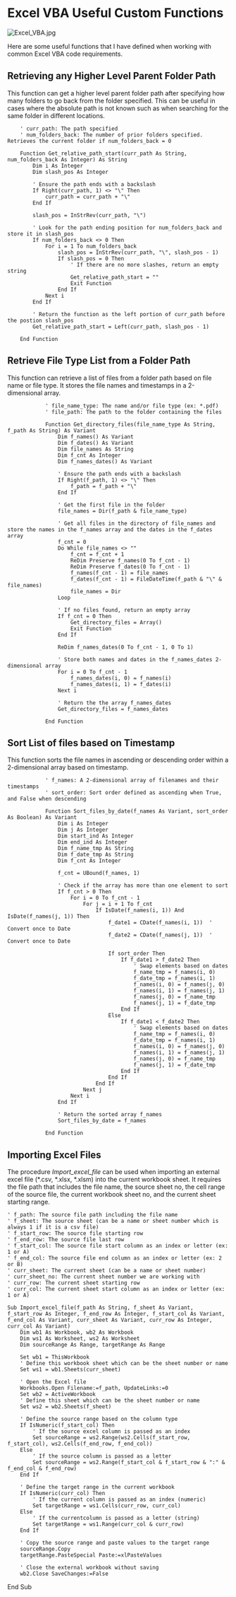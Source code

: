 # Excel VBA Useful Custom Functions

![Excel_VBA.jpg](https://github.com/danvuk567/Excel_VBA-Useful-Custom-Functions/blob/main/images/Excel_VBA.jpg?raw=true)

Here are some useful functions that I have defined when working with common Excel VBA code requirements. 


## Retrieving any Higher Level Parent Folder Path

This function can get a higher level parent folder path after specifying how many folders to go back from the folder specified. This can be useful in cases where the absolute path is not known such as when searching for the same folder in different locations.

        ' curr_path: The path specified
        ' num_folders_back: The number of prior folders specified. Retrieves the current folder if num_folders_back = 0

        Function Get_relative_path_start(curr_path As String, num_folders_back As Integer) As String
            Dim i As Integer
            Dim slash_pos As Integer
    
            ' Ensure the path ends with a backslash
            If Right(curr_path, 1) <> "\" Then
                curr_path = curr_path + "\"
            End If

            slash_pos = InStrRev(curr_path, "\")
    
            ' Look for the path ending position for num_folders_back and store it in slash_pos
            If num_folders_back <> 0 Then
                For i = 1 To num_folders_back
                    slash_pos = InStrRev(curr_path, "\", slash_pos - 1)
                    If slash_pos = 0 Then
                        ' If there are no more slashes, return an empty string
                        Get_relative_path_start = ""
                        Exit Function
                    End If
                Next i
            End If
    
            ' Return the function as the left portion of curr_path before the postion slash_pos
            Get_relative_path_start = Left(curr_path, slash_pos - 1)
    
        End Function

## Retrieve File Type List from a Folder Path

This function can retrieve a list of files from a folder path based on file name or file type. It stores the file names and timestamps in a 2-dimensional array.

                ' file_name_type: The name and/or file type (ex: *.pdf)
                ' file_path: The path to the folder containing the files

                Function Get_directory_files(file_name_type As String, f_path As String) As Variant
                    Dim f_names() As Variant
                    Dim f_dates() As Variant
                    Dim file_names As String
                    Dim f_cnt As Integer
                    Dim f_names_dates() As Variant
    
                    ' Ensure the path ends with a backslash
                    If Right(f_path, 1) <> "\" Then
                        f_path = f_path + "\"
                    End If
    
                    ' Get the first file in the folder
                    file_names = Dir(f_path & file_name_type)
    
                    ' Get all files in the directory of file_names and store the names in the f_names array and the dates in the f_dates array
                    f_cnt = 0
                    Do While file_names <> ""
                        f_cnt = f_cnt + 1
                        ReDim Preserve f_names(0 To f_cnt - 1)
                        ReDim Preserve f_dates(0 To f_cnt - 1)
                        f_names(f_cnt - 1) = file_names
                        f_dates(f_cnt - 1) = FileDateTime(f_path & "\" & file_names)
                        file_names = Dir
                    Loop
    
                    ' If no files found, return an empty array
                    If f_cnt = 0 Then
                        Get_directory_files = Array()
                        Exit Function
                    End If
    
                    ReDim f_names_dates(0 To f_cnt - 1, 0 To 1)
        
                    ' Store both names and dates in the f_names_dates 2-dimensional array
                    For i = 0 To f_cnt - 1
                        f_names_dates(i, 0) = f_names(i)
                        f_names_dates(i, 1) = f_dates(i)
                    Next i
    
                    ' Return the the array f_names_dates
                    Get_directory_files = f_names_dates
    
                End Function

## Sort List of files based on Timestamp

This function sorts the file names in ascending or descending order within a 2-dimensional array based on timestamp. 

                ' f_names: A 2-dimensional array of filenames and their timestamps
                ' sort_order: Sort order defined as ascending when True, and False when descending

                Function Sort_files_by_date(f_names As Variant, sort_order As Boolean) As Variant
                    Dim i As Integer
                    Dim j As Integer
                    Dim start_ind As Integer
                    Dim end_ind As Integer
                    Dim f_name_tmp As String
                    Dim f_date_tmp As String
                    Dim f_cnt As Integer
    
                    f_cnt = UBound(f_names, 1)
    
                    ' Check if the array has more than one element to sort
                    If f_cnt > 0 Then
                        For i = 0 To f_cnt - 1
                            For j = i + 1 To f_cnt
                                If IsDate(f_names(i, 1)) And IsDate(f_names(j, 1)) Then
                                    f_date1 = CDate(f_names(i, 1))  ' Convert once to Date
                                    f_date2 = CDate(f_names(j, 1))  ' Convert once to Date
                
                                    If sort_order Then
                                        If f_date1 > f_date2 Then
                                            ' Swap elements based on dates
                                            f_name_tmp = f_names(i, 0)
                                            f_date_tmp = f_names(i, 1)
                                            f_names(i, 0) = f_names(j, 0)
                                            f_names(i, 1) = f_names(j, 1)
                                            f_names(j, 0) = f_name_tmp
                                            f_names(j, 1) = f_date_tmp
                                        End If
                                    Else
                                        If f_date1 < f_date2 Then
                                            ' Swap elements based on dates
                                            f_name_tmp = f_names(i, 0)
                                            f_date_tmp = f_names(i, 1)
                                            f_names(i, 0) = f_names(j, 0)
                                            f_names(i, 1) = f_names(j, 1)
                                            f_names(j, 0) = f_name_tmp
                                            f_names(j, 1) = f_date_tmp
                                        End If
                                    End If
                                End If
                            Next j
                        Next i
                    End If
    
                    ' Return the sorted array f_names
                    Sort_files_by_date = f_names
    
                End Function

## Importing Excel Files

The procedure *Import_excel_file* can be used when importing an external excel file (*.csv, *.xlsx, *.xlsm) into the current workbook sheet. It requires the file path that includes the file name, the source sheet no, the cell range of the source file, the current workbook sheet no, and the current sheet starting range.

    ' f_path: The source file path including the file name
    ' f_sheet: The source sheet (can be a name or sheet number which is always 1 if it is a csv file)
    ' f_start_row: The source file starting row
    ' f_end_row: The source file last row
    ' f_start_col: The source file start column as an index or letter (ex: 1 or A)
    ' f_end_col: The source file end column as an index or letter (ex: 2 or B)
    ' curr_sheet: The current sheet (can be a name or sheet number)
    ' curr_sheet_no: The current sheet number we are working with
    ' curr_row: The current sheet starting row
    ' curr_col: The current sheet start column as an index or letter (ex: 1 or A)

    Sub Import_excel_file(f_path As String, f_sheet As Variant, f_start_row As Integer, f_end_row As Integer, f_start_col As Variant, f_end_col As Variant, curr_sheet As Variant, curr_row As Integer, curr_col As Variant)
        Dim wb1 As Workbook, wb2 As Workbook
        Dim ws1 As Worksheet, ws2 As Worksheet
        Dim sourceRange As Range, targetRange As Range
    
        Set wb1 = ThisWorkbook
        ' Define this workbook sheet which can be the sheet number or name
        Set ws1 = wb1.Sheets(curr_sheet)
    
        ' Open the Excel file
        Workbooks.Open Filename:=f_path, UpdateLinks:=0
        Set wb2 = ActiveWorkbook
        ' Define this sheet which can be the sheet number or name
        Set ws2 = wb2.Sheets(f_sheet)
    
        ' Define the source range based on the column type
        If IsNumeric(f_start_col) Then
            ' If the source excel column is passed as an index
            Set sourceRange = ws2.Range(ws2.Cells(f_start_row, f_start_col), ws2.Cells(f_end_row, f_end_col))
        Else
            ' If the source column is passed as a letter
            Set sourceRange = ws2.Range(f_start_col & f_start_row & ":" & f_end_col & f_end_row)
        End If

        ' Define the target range in the current workbook
        If IsNumeric(curr_col) Then
            ' If the current column is passed as an index (numeric)
            Set targetRange = ws1.Cells(curr_row, curr_col)
        Else
            ' If the currentcolumn is passed as a letter (string)
            Set targetRange = ws1.Range(curr_col & curr_row)
        End If

        ' Copy the source range and paste values to the target range
        sourceRange.Copy
        targetRange.PasteSpecial Paste:=xlPasteValues

        ' Close the external workbook without saving
        wb2.Close SaveChanges:=False

End Sub
